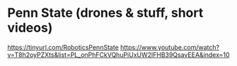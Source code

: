  # Penn State (drones & stuff, short videos)
 
 https://tinyurl.com/RoboticsPennState
 https://www.youtube.com/watch?v=T8h2oyPZXts&list=PL_onPhFCkVQhuPiUxUW2lFHB39QsavEEA&index=10

